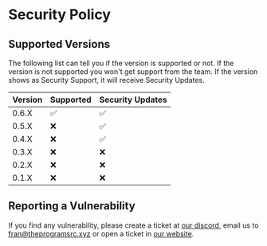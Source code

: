 # Security Policy

## Supported Versions

The following list can tell you if the version is supported or not. If the version is not supported you won't get support from the team. If the version shows as Security Support, it will receive Security Updates.

| Version | Supported          | Security Updates   | 
|---------| -------------------|--------------------|
| 0.6.X   | :white_check_mark: | :white_check_mark: |
| 0.5.X   | :x:                | :white_check_mark: |
| 0.4.X   | :x:                | :white_check_mark: |
| 0.3.X   | :x:                | :x:                |
| 0.2.X   | :x:                | :x:                |
| 0.1.X   | :x:                | :x:                |

## Reporting a Vulnerability

If you find any vulnerability, please create a ticket at [our discord](https://go.theprogramsrc.xyz/discord), email us to [fran@theprogramsrc.xyz](mailto:fran@theprogramsrc.xyz) or open a ticket in [our website](https://theprogramsrc.xyz/).
